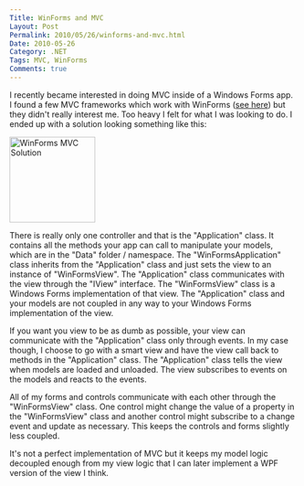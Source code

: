 ```yaml
---
Title: WinForms and MVC
Layout: Post
Permalink: 2010/05/26/winforms-and-mvc.html
Date: 2010-05-26
Category: .NET
Tags: MVC, WinForms 
Comments: true
---
```


I recently became interested in doing MVC inside of a Windows Forms app. I found a few MVC frameworks which work with WinForms ([see here](http://stackoverflow.com/questions/2406/looking-for-a-mvc-sample-for-winforms)) but they didn't really interest me. Too heavy I felt for what I was looking to do. I ended up with a solution looking something like this:

<a href="http://zacharysnow.net/wp-content/uploads/2010/05/WinFormsMvcSolution.png"><img src="http://zacharysnow.net/wp-content/uploads/2010/05/WinFormsMvcSolution-150x150.png" alt="WinForms MVC Solution" title="WinForms MVC Solution" width="150" height="150" class="alignnone size-thumbnail wp-image-305" /></a>

There is really only one controller and that is the "Application" class. It contains all the methods your app can call to manipulate your models, which are in the "Data" folder / namespace. The "WinFormsApplication" class inherits from the "Application" class and just sets the view to an instance of "WinFormsView". The "Application" class communicates with the view through the "IView" interface. The "WinFormsView" class is a Windows Forms implementation of that view. The "Application" class and your models are not coupled in any way to your Windows Forms implementation of the view.

If you want you view to be as dumb as possible, your view can communicate with the "Application" class only through events. In my case though, I choose to go with a smart view and have the view call back to methods in the "Application" class. The "Application" class tells the view when models are loaded and unloaded. The view subscribes to events on the models and reacts to the events.

All of my forms and controls communicate with each other through the "WinFormsView" class. One control might change the value of a property in the "WinFormsView" class and another control might subscribe to a change event and update as necessary. This keeps the controls and forms slightly less coupled.

It's not a perfect implementation of MVC but it keeps my model logic decoupled enough from my view logic that I can later implement a WPF version of the view I think.
